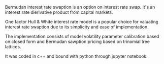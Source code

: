 Bermudan interest rate swaption is an option on interest rate swap. It's an interest rate dierivative product 
from capital markets. 

One factor Hull & White interest rate model is a popular choice for valuating interest rate swaption due to its 
simplicity and ease of implementation. 

The implementation consists of model volatility parameter calibration based on closed form and Bermudan sawption 
pricing based on trinomial tree lattices. 

It was coded in c++ and bound with python through jupyter notebook. 
